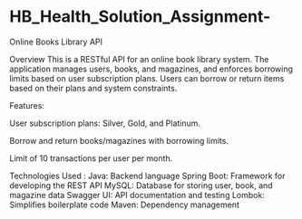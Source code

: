 # HB_Health_Solution_Assignment-

Online Books Library API

Overview
  This is a RESTful API for an online book library system. The application manages users,
  books, and magazines, and enforces borrowing limits based on user subscription plans. 
  Users can borrow or return items based on their plans and system constraints.

Features:

User subscription plans: Silver, Gold, and Platinum.

Borrow and return books/magazines with borrowing limits.

Limit of 10 transactions per user per month.

Technologies Used :
Java: Backend language
Spring Boot: Framework for developing the REST API
MySQL: Database for storing user, book, and magazine data
Swagger UI: API documentation and testing
Lombok: Simplifies boilerplate code
Maven: Dependency management




